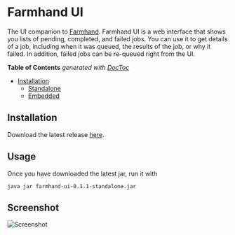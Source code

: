 # Farmhand UI

The UI companion to [Farmhand](https://github.com/b-ryan/farmhand). Farmhand UI
is a web interface that shows you lists of pending, completed, and failed jobs.
You can use it to get details of a job, including when it was queued, the
results of the job, or why it failed. In addition, failed jobs can be re-queued
right from the UI.

<!-- START doctoc generated TOC please keep comment here to allow auto update -->
<!-- DON'T EDIT THIS SECTION, INSTEAD RE-RUN doctoc TO UPDATE -->
**Table of Contents**  *generated with [DocToc](https://github.com/thlorenz/doctoc)*

- [Installation](#installation)
  - [Standalone](#standalone)
  - [Embedded](#embedded)

<!-- END doctoc generated TOC please keep comment here to allow auto update -->

## Installation

Download the latest release
[here](https://github.com/b-ryan/farmhand-ui/releases/download/0.1.1/farmhand-ui-0.1.1-standalone.jar).

## Usage

Once you have downloaded the latest jar, run it with

```
java jar farmhand-ui-0.1.1-standalone.jar
```

## Screenshot

![Screenshot](https://github.com/b-ryan/farmhand-ui/raw/master/preview.png)

